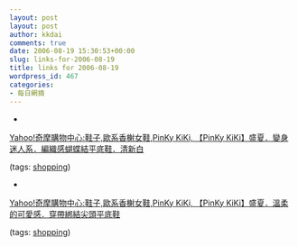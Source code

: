 ```yaml
---
layout: post
layout: post
author: kkdai
comments: true
date: 2006-08-19 15:30:53+00:00
slug: links-for-2006-08-19
title: links for 2006-08-19
wordpress_id: 467
categories:
- 每日網摘
---
```



	
  * 
		

[Yahoo!奇摩購物中心:鞋子,歐系香榭女鞋,PinKy KiKi, 【PinKy KiKi】盛夏．變身迷人系．編織感蝴蝶結平底鞋．清新白](http://buy.yahoo.com.tw/gdsale/gdsale.asp?gdid=169664)


		

(tags: [shopping](http://del.icio.us/kkdai/shopping))


	

	
  * 
		

[Yahoo!奇摩購物中心:鞋子,歐系香榭女鞋,PinKy KiKi, 【PinKy KiKi】盛夏．溫柔的可愛感．穿帶綁結尖頭平底鞋](http://buy.yahoo.com.tw/gdsale/gdsale.asp?gdid=329850)


		

(tags: [shopping](http://del.icio.us/kkdai/shopping))


	



